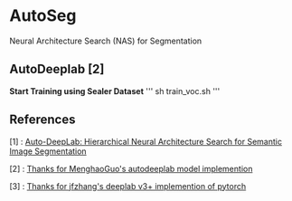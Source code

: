 # AutoSeg
Neural Architecture Search (NAS) for Segmentation

## AutoDeeplab [2]

**Start Training using Sealer Dataset**
'''
sh train_voc.sh
'''



## References
[1] : [Auto-DeepLab: Hierarchical Neural Architecture Search for Semantic Image Segmentation](https://arxiv.org/abs/1901.02985)

[2] : [Thanks for MenghaoGuo's autodeeplab model implemention](https://github.com/MenghaoGuo/AutoDeeplab)

[3] : [Thanks for jfzhang's deeplab v3+ implemention of pytorch](https://github.com/jfzhang95/pytorch-deeplab-xception)